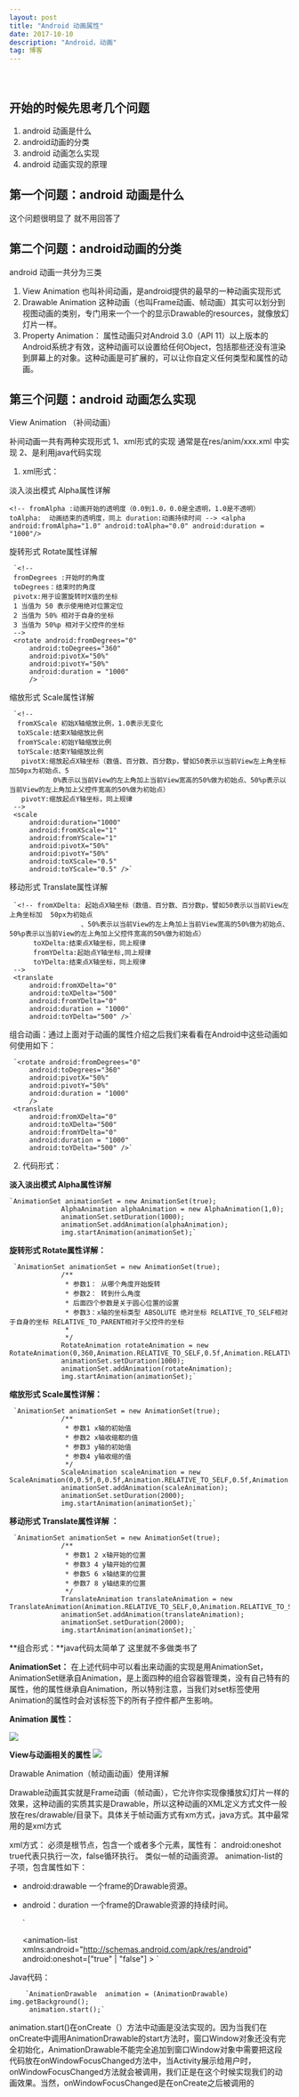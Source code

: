 ```yaml
---
layout: post
title: "Android 动画属性"
date: 2017-10-10
description: "Android，动画"
tag: 博客
---
```


　

## 开始的时候先思考几个问题

 1. android 动画是什么
 2. android动画的分类
 3. android 动画怎么实现
 4. android 动画实现的原理

##  第一个问题：android 动画是什么
 这个问题很明显了  就不用回答了


##  第二个问题：android动画的分类
 android 动画一共分为三类

 1. View Animation 也叫补间动画，是android提供的最早的一种动画实现形式
 2. Drawable Animation 这种动画（也叫Frame动画、帧动画）其实可以划分到视图动画的类别，专门用来一个一个的显示Drawable的resources，就像放幻灯片一样。
 3. Property Animation： 属性动画只对Android 3.0（API 11）以上版本的Android系统才有效，这种动画可以设置给任何Object，包括那些还没有渲染到屏幕上的对象。这种动画是可扩展的，可以让你自定义任何类型和属性的动画。

##  第三个问题：android 动画怎么实现

   View Animation （补间动画）

 补间动画一共有两种实现形式 1、xml形式的实现 通常是在res/anim/xxx.xml 中实现 2、是利用java代码实现

1.   xml形式：

 淡入淡出模式 Alpha属性详解

  `
     <!--
      fromAlpha :动画开始的透明度（0.0到1.0，0.0是全透明，1.0是不透明）
      toAlpha:  动画结束的透明度，同上
       duration:动画持续时间
         -->
      <alpha android:fromAlpha="1.0"
          android:toAlpha="0.0"
          android:duration = "1000"/>
 	`

  旋转形式 Rotate属性详解

     `<!--
     fromDegrees :开始时的角度
     toDegrees：结束时的角度
     pivotx:用于设置旋转时X值的坐标
     1 当值为 50 表示使用绝对位置定位
     2 当值为 50% 相对于自身的坐标
     3 当值为 50%p 相对于父控件的坐标
     -->
     <rotate android:fromDegrees="0"
         android:toDegrees="360"
         android:pivotX="50%"
         android:pivotY="50%"
         android:duration = "1000"
         /> `

  缩放形式  Scale属性详解

     `<!--
      fromXScale 初始X轴缩放比例，1.0表示无变化
      toXScale:结束X轴缩放比例
      fromYScale:初始Y轴缩放比例
      toYScale:结束Y轴缩放比例
       pivotX:缩放起点X轴坐标（数值、百分数、百分数p，譬如50表示以当前View左上角坐标加50px为初始点、5
               0%表示以当前View的左上角加上当前View宽高的50%做为初始点、50%p表示以当前View的左上角加上父控件宽高的50%做为初始点）
       pivotY:缩放起点Y轴坐标，同上规律
     -->
     <scale
         android:duration="1000"
         android:fromXScale="1"
         android:fromYScale="1"
         android:pivotX="50%"
         android:pivotY="50%"
         android:toXScale="0.5"
         android:toYScale="0.5" />`

  移动形式 Translate属性详解

     `<!-- fromXDelta: 起始点X轴坐标（数值、百分数、百分数p，譬如50表示以当前View左上角坐标加  50px为初始点
                      、50%表示以当前View的左上角加上当前View宽高的50%做为初始点、50%p表示以当前View的左上角加上父控件宽高的50%做为初始点）
          toXDelta:结束点X轴坐标，同上规律
          fromYDelta:起始点Y轴坐标,同上规律
          toYDelta:结束点X轴坐标，同上规律
     -->
     <translate
         android:fromXDelta="0"
         android:toXDelta="500"
         android:fromYDelta="0"
         android:duration = "1000"
         android:toYDelta="500" />`

 组合动画：通过上面对于动画的属性介绍之后我们来看看在Android中这些动画如何使用如下：

     `<rotate android:fromDegrees="0"
         android:toDegrees="360"
         android:pivotX="50%"
         android:pivotY="50%"
         android:duration = "1000"
         />
     <translate
         android:fromXDelta="0"
         android:toXDelta="500"
         android:fromYDelta="0"
         android:duration = "1000"
         android:toYDelta="500" />`

2. 代码形式：

 **淡入淡出模式 Alpha属性详解**

   	`AnimationSet animationSet = new AnimationSet(true);
                 AlphaAnimation alphaAnimation = new AlphaAnimation(1,0);
                 animationSet.setDuration(1000);
                 animationSet.addAnimation(alphaAnimation);
                 img.startAnimation(animationSet);`

 **旋转形式 Rotate属性详解：**

     `AnimationSet animationSet = new AnimationSet(true);
                 /**
                  * 参数1： 从哪个角度开始旋转
                  * 参数2： 转到什么角度
                  * 后面四个参数是关于圆心位置的设置
                  * 参数3：x轴的坐标类型 ABSOLUTE 绝对坐标 RELATIVE_TO_SELF相对于自身的坐标 RELATIVE_TO_PARENT相对于父控件的坐标
                  *
                  */
                 RotateAnimation rotateAnimation = new RotateAnimation(0,360,Animation.RELATIVE_TO_SELF,0.5f,Animation.RELATIVE_TO_SELF,0.5f);
                 animationSet.setDuration(1000);
                 animationSet.addAnimation(rotateAnimation);
                 img.startAnimation(animationSet);`

 **缩放形式  Scale属性详解：**

     `AnimationSet animationSet = new AnimationSet(true);
                 /**
                  * 参数1 x轴的初始值
                  * 参数2 x轴收缩都的值
                  * 参数3 y轴的初始值
                  * 参数4 y轴收缩的值
                  */
                 ScaleAnimation scaleAnimation = new ScaleAnimation(0,0.5f,0,0.5f,Animation.RELATIVE_TO_SELF,0.5f,Animation.RELATIVE_TO_SELF,0.5f);
                 animationSet.addAnimation(scaleAnimation);
                 animationSet.setDuration(2000);
                 img.startAnimation(animationSet);`

 **移动形式 Translate属性详解 ：**

     `AnimationSet animationSet = new AnimationSet(true);
                 /**
                  * 参数1 2 x轴开始的位置
                  * 参数3 4 y轴开始的位置
                  * 参数5 6 x轴结束的位置
                  * 参数7 8 y轴结束的位置
                  */
                 TranslateAnimation translateAnimation = new TranslateAnimation(Animation.RELATIVE_TO_SELF,0,Animation.RELATIVE_TO_SELF,0,Animation.RELATIVE_TO_SELF,0,Animation.RELATIVE_TO_SELF,1);
                 animationSet.addAnimation(translateAnimation);
                 animationSet.setDuration(2000);
                 img.startAnimation(animationSet);`

 **组合形式：**java代码太简单了 这里就不多做类书了

 **AnimationSet：**
 在上述代码中可以看出来动画的实现是用AnimationSet，AnimationSet继承自Animation，是上面四种的组合容器管理类，没有自己特有的属性，他的属性继承自Animation，所以特别注意，当我们对set标签使用Animation的属性时会对该标签下的所有子控件都产生影响。


 **Animation 属性：**

 ![](http://i.imgur.com/1Q4gtQy.png)

 **View与动画相关的属性**
 ![](http://i.imgur.com/IN9H40n.png)

 Drawable Animation（帧动画动画）使用详解

 Drawable动画其实就是Frame动画（帧动画），它允许你实现像播放幻灯片一样的效果，这种动画的实质其实是Drawable，所以这种动画的XML定义方式文件一般放在res/drawable/目录下。具体关于帧动画方式有xm方式，java方式。其中最常用的是xml方式

xml方式： <animation-list> 必须是根节点，包含一个或者多个<item>元素，属性有：
 android:oneshot true代表只执行一次，false循环执行。
 <item> 类似一帧的动画资源。
 <item> animation-list的子项，包含属性如下：
 - android:drawable 一个frame的Drawable资源。
 - android：duration 一个frame的Drawable资源的持续时间。

     `<!-- 注意：rocket.xml文件位于res/drawable/目录下 -->
 	<?xml version="1.0" encoding="utf-8"?>
 	<animation-list xmlns:android="http://schemas.android.com/apk/res/android"
     android:oneshot=["true" | "false"] >
     <item
         android:drawable="@[package:]drawable/drawable_resource_name"
         android:duration="integer" />
 	</animation-list>`

 Java代码：

  		`AnimationDrawable  animation = (AnimationDrawable) img.getBackground();
         animation.start();`
 animation.start()在onCreate（）方法中动画是没法实现的。因为当我们在onCreate中调用AnimationDrawable的start方法时，窗口Window对象还没有完全初始化，AnimationDrawable不能完全追加到窗口Window对象中需要把这段代码放在onWindowFocusChanged方法中，当Activity展示给用户时，onWindowFocusChanged方法就会被调用，我们正是在这个时候实现我们的动画效果。当然，onWindowFocusChanged是在onCreate之后被调用的

